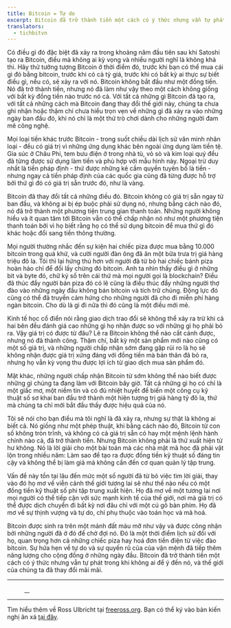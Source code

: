 ```yaml
---
title: Bitcoin = Tự do
excerpt: Bitcoin đã trở thành tiền một cách có ý thức nhưng vẫn tự phát trong khi không ai để ý đến nó, và thế giới của chúng ta đã thay đổi mãi mãi.
translators:
  - tichbitvn
---
```


Có điều gì đó đặc biệt đã xảy ra trong khoảng năm đầu tiên sau khi Satoshi tạo ra Bitcoin, điều mà không ai kỳ vọng và nhiều người nghĩ là không khả thi. Hãy thử tưởng tượng Bitcoin ở thời điểm đó, trước khi bạn có thể mua cái gì đó bằng bitcoin, trước khi có cả tỷ giá, trước khi có bất kỳ ai thực sự biết điều gì, nếu có, sẽ xảy ra với nó. Bitcoin không bắt đầu như một đồng tiền. Nó đã trở thành tiền, nhưng nó đã làm như vậy theo một cách không giống với bất kỳ đồng tiền nào trước nó cả. Với tất cả những gì Bitcoin đã tạo ra, với tất cả những cách mà Bitcoin đang thay đổi thế giới này, chúng ta chưa ghi nhận hoặc thậm chí chưa hiểu trọn vẹn về những gì đã xảy ra vào những ngày ban đầu đó, khi nó chỉ là một thứ trò chơi dành cho những người đam mê công nghệ.

Mọi loại tiền khác trước Bitcoin - trong suốt chiều dài lịch sử văn minh nhân loại - đều có giá trị vì những ứng dụng khác bên ngoài ứng dụng làm tiền tệ. Gia súc ở Châu Phi, tem bưu điện ở trong nhà tù, vỏ sò và kim loại quý đều đã từng được sử dụng làm tiền và phù hợp với mẫu hình này. Ngoại trừ duy nhất là tiền pháp định - thứ được những kẻ cầm quyền tuyên bố là tiền - nhưng ngay cả tiền pháp định của các quốc gia cũng đã từng được hỗ trợ bởi thứ gì đó có giá trị sẵn trước đó, như là vàng.

Bitcoin đã thay đổi tất cả những điều đó. Bitcoin không có giá trị sẵn ngay từ ban đầu, và không ai bị ép buộc phải sử dụng nó, nhưng bằng cách nào đó, nó đã trở thành một phương tiện trung gian thanh toán. Những người không hiểu và ít quan tâm tới Bitcoin vẫn có thể chấp nhận nó như một phương tiện thanh toán bởi vì họ biết rằng họ có thể sử dụng bitcoin để mua thứ gì đó khác hoặc đổi sang tiền thông thường.

Mọi người thường nhắc đến sự kiện hai chiếc piza được mua bằng 10.000 bitcoin trong quá khứ, và cười người đàn ông đã ăn một bữa trưa trị giá hàng triệu đô la. Tôi thì lại hứng thú hơn với người đã từ bỏ hai chiếc bánh piza hoàn hảo chỉ để đổi lấy chừng đó bitcoin. Anh ta nhìn thấy điều gì ở những bit và byte đó, chữ ký số trên cái thứ mà mọi người gọi là blockchain? Điều đã thúc đẩy người bán piza đó có lẽ cũng là điều thúc đẩy những người thợ đào vào những ngày đầu không bán bitcoin và tích trữ chúng. Động lực đó cũng có thể đã truyền cảm hứng cho những người đã cho đi miễn phí hàng ngàn bitcoin. Cho dù là gì đi nữa thì đó cũng là một điều mới mẻ.

Kinh tế học cổ điển nói rằng giao dịch trao đổi sẽ không thể xảy ra trừ khi cả hai bên đều đánh giá cao những gì họ nhận được so với những gì họ phải bỏ ra. Vậy giá trị có được từ đâu? Lẽ ra Bitcoin không thể nào cất cánh được, nhưng nó đã thành công. Thậm chí, bất kỳ một sản phẩm mới nào cũng có một số giá trị, và những người chấp nhận sớm đang gặp rủi ro là họ sẽ không nhận được giá trị xứng đáng với đồng tiền mà bản thân đã bỏ ra, nhưng họ vẫn kỳ vọng thu được lợi ích từ giao dịch mua sản phẩm đó.

Mặt khác, những người chấp nhận Bitcoin từ sớm không thể nào biết được những gì chúng ta đang làm với Bitcoin bây giờ. Tất cả những gì họ có chỉ là một giấc mơ, một niềm tin và có đủ nhiệt huyết để biến một công cụ kỹ thuật số sơ khai ban đầu trở thành một hiện tượng trị giá hàng tỷ đô la, thứ mà chúng ta chỉ mới bắt đầu thấy được hiệu quả của nó.

Tôi sẽ nói cho bạn điều mà tôi nghĩ là đã xảy ra, nhưng sự thật là không ai biết cả. Nó giống như một phép thuật, khi bằng cách nào đó, Bitcoin từ con số không tròn trĩnh, và không có cả giá trị sẵn có hay một mệnh lệnh hành chính nào cả, đã trở thành tiền. Nhưng Bitcoin không phải là thứ xuất hiện từ hư không. Nó là lời giải cho một bài toán mà các nhà mật mã học đã phải vật lộn trong nhiều năm: Làm sao để tạo ra được đồng tiền kỹ thuật số đáng tin cậy và không thể bị làm giả mà không cần đến cơ quan quản lý tập trung.

Vấn đề này tồn tại lâu đến mức một số người đã từ bỏ việc tìm lời giải, thay vào đó họ mơ về viễn cảnh thế giới tương lai sẽ như thế nào nếu có một đồng tiền kỹ thuật số phi tập trung xuất hiện. Họ đã mơ về một tương lai nơi mọi người có thể tiếp cận với sức mạnh kinh tế của thế giới, nơi mà giá trị có thể được dịch chuyển đi bất kỳ nơi đâu chỉ với một cú gõ bàn phím. Họ đã mơ về sự thịnh vượng và tự do, chỉ phụ thuộc vào toán học và mã hoá.

Bitcoin được sinh ra trên một mảnh đất màu mỡ như vậy và được công nhận bởi những người đã ở đó để chờ đợi nó. Đó là một thời điểm lịch sử đối với họ, quan trọng hơn cả những chiếc piza hay hoá đơn tiền điện từ việc đào bitcoin. Sự hứa hẹn về tự do và sự quyến rũ của của vận mệnh đã tiếp thêm năng lượng cho cộng đồng ở những ngày đầu. Bitcoin đã trở thành tiền một cách có ý thức nhưng vẫn tự phát trong khi không ai để ý đến nó, và thế giới của chúng ta đã thay đổi mãi mãi.

---

<figure>
  <div class="img-container">
    <a href="/static/img/mempool/bitcoin-equals-freedom/scan-1.jpg" target="_blank">
      <img src="/static/img/mempool/bitcoin-equals-freedom/scan-1.jpg" alt="" />
    </a>
    <a href="/static/img/mempool/bitcoin-equals-freedom/scan-2.jpg" target="_blank">
      <img src="/static/img/mempool/bitcoin-equals-freedom/scan-2.jpg" alt="" />
    </a>
    <a href="/static/img/mempool/bitcoin-equals-freedom/scan-3.jpg" target="_blank">
      <img src="/static/img/mempool/bitcoin-equals-freedom/scan-3.jpg" alt="" />
    </a>
    <a href="/static/img/mempool/bitcoin-equals-freedom/scan-4.jpg" target="_blank">
      <img src="/static/img/mempool/bitcoin-equals-freedom/scan-4.jpg" alt="" />
    </a>
  </div>
</figure>

---

Tìm hiểu thêm về Ross Ulbricht tại [freeross.org](https://freeross.org/). Bạn có thể ký vào bản kiến nghị ân xá [tại đây](https://freeross.org/petition).
